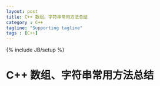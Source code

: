 ```yaml
---
layout: post
title: C++ 数组、字符串常用方法总结
category : C++
tagline: "Supporting tagline"
tags : [C++]
---
```

{% include JB/setup %}
# C++ 数组、字符串常用方法总结
